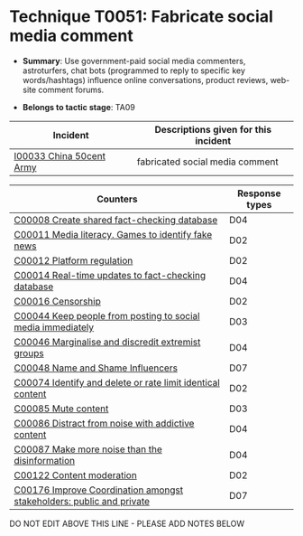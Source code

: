 # Technique T0051: Fabricate social media comment

* **Summary**: Use government-paid social media commenters, astroturfers, chat bots (programmed to reply to specific key words/hashtags) influence online conversations, product reviews, web-site comment forums.

* **Belongs to tactic stage**: TA09


| Incident | Descriptions given for this incident |
| -------- | -------------------- |
| [I00033 China 50cent Army](../incidents/I00033.md) | fabricated social media comment |



| Counters | Response types |
| -------- | -------------- |
| [C00008 Create shared fact-checking database](../counters/C00008.md) | D04 |
| [C00011 Media literacy. Games to identify fake news](../counters/C00011.md) | D02 |
| [C00012 Platform regulation](../counters/C00012.md) | D02 |
| [C00014 Real-time updates to fact-checking database](../counters/C00014.md) | D04 |
| [C00016 Censorship](../counters/C00016.md) | D02 |
| [C00044 Keep people from posting to social media immediately](../counters/C00044.md) | D03 |
| [C00046 Marginalise and discredit extremist groups](../counters/C00046.md) | D04 |
| [C00048 Name and Shame Influencers](../counters/C00048.md) | D07 |
| [C00074 Identify and delete or rate limit identical content](../counters/C00074.md) | D02 |
| [C00085 Mute content](../counters/C00085.md) | D03 |
| [C00086 Distract from noise with addictive content](../counters/C00086.md) | D04 |
| [C00087 Make more noise than the disinformation](../counters/C00087.md) | D04 |
| [C00122 Content moderation](../counters/C00122.md) | D02 |
| [C00176 Improve Coordination amongst stakeholders: public and private](../counters/C00176.md) | D07 |


DO NOT EDIT ABOVE THIS LINE - PLEASE ADD NOTES BELOW